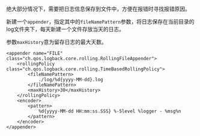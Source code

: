 绝大部分情况下，需要把日志信息保存到文件中，方便在报错时寻找报错原因。

新建一个`appender`，指定其中的`fileNamePattern`参数，将日志保存在当前目录的log文件夹下，每天新建一个文件存放当天的日志。

参数`maxHistory`意为留存日志的最大天数。

```
<appender name="FILE" class="ch.qos.logback.core.rolling.RollingFileAppender">
    <rollingPolicy class="ch.qos.logback.core.rolling.TimeBasedRollingPolicy">
        <fileNamePattern>
            ./log/%d{yyyy-MM-dd}.log
        </fileNamePattern>
        <maxHistory>30</maxHistory>
    </rollingPolicy>
    <encoder>
        <pattern>
            %d{yyyy-MM-dd HH:mm:ss.SSS} %-5level %logger - %msg%n
        </pattern>
    </encoder>
</appender>
```